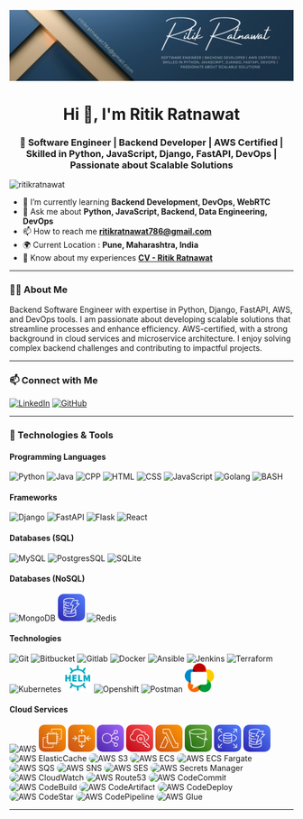 ![MasterHead](https://github.com/RitikRatnawat/RitikRatnawat/blob/29d32e2546628cfe8de1b0d5269b4e4f17562c62/assets/Ritik%20Ratnawat.png)

<h1 align="center">Hi 👋, I'm Ritik Ratnawat</h1>
<h3 align="center">🚀 Software Engineer | Backend Developer | AWS Certified | Skilled in Python, JavaScript, Django, FastAPI, DevOps | Passionate about Scalable Solutions</h3>

<p align="left"> <img src="https://komarev.com/ghpvc/?username=ritikratnawat&label=Profile%20views&color=0e75b6&style=plastic" alt="ritikratnawat" /></p>

- 🌱 I’m currently learning **Backend Development, DevOps, WebRTC**
- 💬 Ask me about **Python, JavaScript, Backend, Data Engineering, DevOps**
- 📫 How to reach me **ritikratnawat786@gmail.com**
- 🌍 Current Location : **Pune, Maharashtra, India**
- 📄 Know about my experiences **[CV - Ritik Ratnawat](https://drive.google.com/file/d/1omuWcvYCWuIx0ya79FSZkPwwuP3e2FyW/view?usp=drive_link)**

---

### 👨‍💻 About Me
Backend Software Engineer with expertise in Python, Django, FastAPI, AWS, and DevOps tools. I am passionate about developing scalable solutions that streamline processes and enhance efficiency. AWS-certified, with a strong background in cloud services and microservice architecture. I enjoy solving complex backend challenges and contributing to impactful projects.

---

### 📫 Connect with Me
[![LinkedIn](https://skillicons.dev/icons?i=linkedin&theme=light)](https://www.linkedin.com/in/ritikratnawat786/)
[![GitHub](https://skillicons.dev/icons?i=github&theme=light)](https://github.com/RitikRatnawat)

---

### 🔧 Technologies & Tools

#### Programming Languages
![Python](https://skillicons.dev/icons?i=python&theme=light)
![Java](https://skillicons.dev/icons?i=java&theme=light)
![CPP](https://skillicons.dev/icons?i=cpp&theme=light)
![HTML](https://skillicons.dev/icons?i=html&theme=light)
![CSS](https://skillicons.dev/icons?i=css&theme=light)
![JavaScript](https://skillicons.dev/icons?i=javascript&theme=light)
![Golang](https://skillicons.dev/icons?i=go&theme=light)
![BASH](https://skillicons.dev/icons?i=bash&theme=light)

#### Frameworks
![Django](https://skillicons.dev/icons?i=django&theme=light)
![FastAPI](https://skillicons.dev/icons?i=fastapi&theme=light)
![Flask](https://skillicons.dev/icons?i=flask&theme=light)
![React](https://skillicons.dev/icons?i=react&theme=light)

#### Databases (SQL)
![MySQL](https://skillicons.dev/icons?i=mysql&theme=light)
![PostgresSQL](https://skillicons.dev/icons?i=postgres&theme=light)
![SQLite](https://skillicons.dev/icons?i=sqlite&theme=light)

#### Databases (NoSQL)
![MongoDB](https://skillicons.dev/icons?i=mongodb&theme=light)
<img src="https://github.com/RitikRatnawat/RitikRatnawat/blob/96f4ac14d62b3cf739e454a7013900771f06524d/assets/aws-dynamodb.png" width=48 alt="AWS S3" style="border-radius: 10px">
![Redis](https://skillicons.dev/icons?i=redis&theme=light)

#### Technologies
![Git](https://skillicons.dev/icons?i=git&theme=light)
![Bitbucket](https://skillicons.dev/icons?i=bitbucket&theme=light)
![Gitlab](https://skillicons.dev/icons?i=gitlab&theme=light)
![Docker](https://skillicons.dev/icons?i=docker&theme=light)
![Ansible](https://skillicons.dev/icons?i=ansible&theme=light)
![Jenkins](https://skillicons.dev/icons?i=jenkins&theme=light)
![Terraform](https://skillicons.dev/icons?i=terraform&theme=light)
![Kubernetes](https://skillicons.dev/icons?i=kubernetes&theme=light)
<img src="https://github.com/RitikRatnawat/RitikRatnawat/blob/29d32e2546628cfe8de1b0d5269b4e4f17562c62/assets/helm.png" width=50 alt="Helm">
![Openshift](https://skillicons.dev/icons?i=openshift&theme=light)
![Postman](https://skillicons.dev/icons?i=postman&theme=light)
<img src="https://github.com/RitikRatnawat/RitikRatnawat/blob/29d32e2546628cfe8de1b0d5269b4e4f17562c62/assets/webrtc.png" width=52 alt="WebRTC">

#### Cloud Services
![AWS](https://skillicons.dev/icons?i=aws&theme=light)
<img src="https://github.com/RitikRatnawat/RitikRatnawat/blob/1b9aed85037b71ca8ba7501df95160598c3e18de/assets/aws-ec2.png" width=48 alt="AWS EC2" style="border-radius: 10px">
<img src="https://github.com/RitikRatnawat/RitikRatnawat/blob/1b9aed85037b71ca8ba7501df95160598c3e18de/assets/aws-ec2-autoscaling.png" width=48 alt="AWS EC2 Auto Scaling" style="border-radius: 10px">
<img src="https://github.com/RitikRatnawat/RitikRatnawat/blob/1c67835a7b60dfa2de4a595a1d15b89690d5f28a/assets/aws-loadbalancer.png" width=48 alt="AWS Elastic LoadBalancer" style="border-radius: 10px">
<img src="https://github.com/RitikRatnawat/RitikRatnawat/blob/1c67835a7b60dfa2de4a595a1d15b89690d5f28a/assets/aws-iam.png" width=48 alt="AWS Elastic IAM" style="border-radius: 10px">
<img src="https://github.com/RitikRatnawat/RitikRatnawat/blob/abd24652912dec7b0f7294f4fcfcb869534dff54/assets/aws-lambda.png" width=48 alt="AWS Lambda" style="border-radius: 10px">
<img src="https://github.com/RitikRatnawat/RitikRatnawat/blob/ebaebc6578534691f521e2da02ecd2bc707db05b/assets/aws-s3.png" width=48 alt="AWS S3" style="border-radius: 10px">
<img src="https://github.com/RitikRatnawat/RitikRatnawat/blob/ebaebc6578534691f521e2da02ecd2bc707db05b/assets/aws-rds.png" width=48 alt="AWS RDS" style="border-radius: 10px">
<img src="https://github.com/RitikRatnawat/RitikRatnawat/blob/ebaebc6578534691f521e2da02ecd2bc707db05b/assets/aws-dynamodb.png" width=48 alt="AWS DynamoDB" style="border-radius: 10px">
<img src="./aws-elasticcache.png" width=48 alt="AWS ElasticCache" style="border-radius: 10px">
<img src="./aws-apigateway.png" width=48 alt="AWS S3" style="border-radius: 10px">
<img src="./aws-ecs.png" width=48 alt="AWS ECS" style="border-radius: 10px">
<img src="./aws-ecs-fargate.png" width=48 alt="AWS ECS Fargate" style="border-radius: 10px"> <br>
<img src="./aws-sqs.png" width=48 alt="AWS SQS" style="border-radius: 10px">
<img src="./aws-sns.png" width=48 alt="AWS SNS" style="border-radius: 10px">
<img src="./aws-ses.png" width=48 alt="AWS SES" style="border-radius: 10px">
<img src="./aws-secretmanager.png" width=48 alt="AWS Secrets Manager" style="border-radius: 10px">
<img src="./aws-cloudwatch.png" width=48 alt="AWS CloudWatch" style="border-radius: 10px">
<img src="./aws-route53.png" width=48 alt="AWS Route53" style="border-radius: 10px">
<img src="./aws-codecommit.png" width=48 alt="AWS CodeCommit" style="border-radius: 10px">
<img src="./aws-codebuild.png" width=48 alt="AWS CodeBuild" style="border-radius: 10px">
<img src="./aws-codeartifact.png" width=48 alt="AWS CodeArtifact" style="border-radius: 10px">
<img src="./aws-codedeploy.png" width=48 alt="AWS CodeDeploy" style="border-radius: 10px">
<img src="./aws-codestar.png" width=48 alt="AWS CodeStar" style="border-radius: 10px">
<img src="./aws-codepipeline.png" width=48 alt="AWS CodePipeline" style="border-radius: 10px">
<img src="./aws-glue.png" width=48 alt="AWS Glue" style="border-radius: 10px">

---
